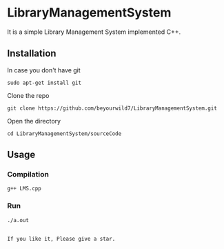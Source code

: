 # LibraryManagementSystem
It is a simple Library Management System implemented C++.

## Installation
In case you don't have git<br/>

`sudo apt-get install git`<br/>

Clone the repo<br/>

`git clone https://github.com/beyourwild7/LibraryManagementSystem.git`<br/>

Open the directory<br/>

`cd LibraryManagementSystem/sourceCode`<br/>

## Usage
### Compilation
`
g++ LMS.cpp
`
### Run
`
./a.out
`
##
`
If you like it, Please give a star.
`
